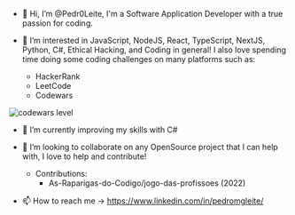 - 👋 Hi, I’m @Pedr0Leite, I'm a Software Application Developer with a true passion for coding.

- 👀 I’m interested in JavaScript, NodeJS, React, TypeScript, NextJS, Python, C#, Ethical Hacking, and Coding in general!
I also love spending time doing some coding challenges on many platforms such as:
  - HackerRank
  - LeetCode
  - Codewars 
 
![codewars level](https://www.codewars.com/users/Pedr0Leite/badges/small)

- 🌱 I’m currently improving my skills with C#

- 💞️ I’m looking to collaborate on any OpenSource project that I can help with, I love to help and contribute!
   - Contributions:
     - As-Raparigas-do-Codigo/jogo-das-profissoes (2022)

- 📫 How to reach me -> https://www.linkedin.com/in/pedromgleite/



<!---
Pedr0Leite/Pedr0Leite is a ✨ special ✨ repository because its `README.md` (this file) appears on your GitHub profile.
You can click the Preview link to take a look at your changes.
--->
